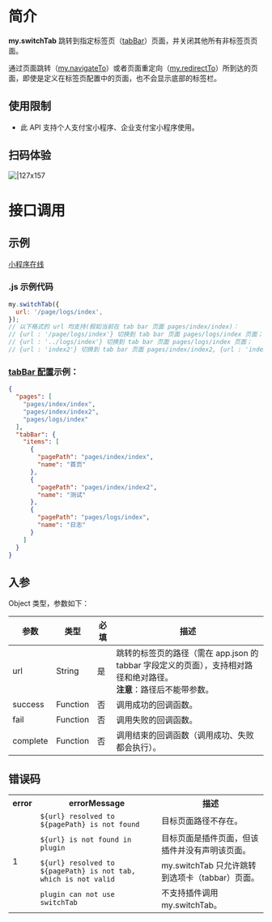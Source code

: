 # 简介

**my.switchTab** 跳转到指定标签页（[tabBar](https://opendocs.alipay.com/mini/framework/app-json#tabBar)）页面，并关闭其他所有非标签页页面。

通过页面跳转（[my.navigateTo](https://opendocs.alipay.com/mini/api/zwi8gx)）或者页面重定向（[my.redirectTo](https://opendocs.alipay.com/mini/api/fh18ky)）所到达的页面，即使是定义在标签页配置中的页面，也不会显示底部的标签栏。

## 使用限制

- 此 API 支持个人支付宝小程序、企业支付宝小程序使用。

## 扫码体验

![|127x157](https://gw.alipayobjects.com/zos/skylark-tools/public/files/e88923c5934173d172f53342d823d838.jpeg#align=left&display=inline&height=157&margin=%5Bobject%20Object%5D&originHeight=157&originWidth=127&status=done&style=none&width=127)

# 接口调用

## 示例

[小程序在线](https://opendocs.alipay.com/openbox/mini/opendocs/navigator?view=preview&defaultPage=pages/index/index&defaultOpenedFiles=pages/index/index&theme=light)

### .js 示例代码

```javascript
my.switchTab({
  url: '/page/logs/index',
});
// 以下格式的 url 均支持(假如当前在 tab bar 页面 pages/index/index)：
// {url : '/page/logs/index'} 切换到 tab bar 页面 pages/logs/index 页面；
// {url : '../logs/index'} 切换到 tab bar 页面 pages/logs/index 页面；
// {url : 'index2'} 切换到 tab bar 页面 pages/index/index2, {url : 'index2'} 相对于当前路径，相当于 {url : './index2'}。
```

### [tabBar 配置](https://opendocs.alipay.com/mini/framework/app-json#tabBar)示例：

```app.json
{
  "pages": [
    "pages/index/index",
    "pages/index/index2",
    "pages/logs/index"
  ],
  "tabBar": {
    "items": [
      {
        "pagePath": "pages/index/index",
        "name": "首页"
      },
      {
        "pagePath": "pages/index/index2",
        "name": "测试"
      },
      {
        "pagePath": "pages/logs/index",
        "name": "日志"
      }
    ]
  }
}
```

## 入参

Object 类型，参数如下：

| **参数** | **类型** | **必填** | **描述** |
| --- | --- | --- | --- |
| url | String | 是 | 跳转的标签页的路径（需在 app.json 的 tabbar 字段定义的页面），支持相对路径和绝对路径。<br />**注意**：路径后不能带参数。 |
| success | Function | 否 | 调用成功的回调函数。 |
| fail | Function | 否 | 调用失败的回调函数。 |
| complete | Function | 否 | 调用结束的回调函数（调用成功、失败都会执行）。 |

## 错误码

<table>
  <tr>
    <th><b>error</b></th>
    <th><b>errorMessage</b></th>
    <th><b>描述</b></th>
  </tr>
  <tr>
    <td rowspan="4">1</td>
    <td><code>${url} resolved to ${pagePath} is not found</code></td>
    <td>目标页面路径不存在。</td>
  </tr>
  <tr>
    <td><code>${url} is not found in plugin</code></td>
    <td>目标页面是插件页面，但该插件并没有声明该页面。</td>
  </tr>
  <tr>
    <td><code>${url} resolved to ${pagePath} is not tab,  which is not valid</code></td>
    <td>my.switchTab 只允许跳转到选项卡（tabbar）页面。</td>
  </tr>
  <tr>
    <td><code>plugin can not use switchTab</code></td>
    <td>不支持插件调用 my.switchTab。</td>
  </tr>
</table>
